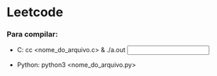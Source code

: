 # Leetcode

### Para compilar: 
- C: cc <nome_do_arquivo.c> & ./a.out <input>

- Python: python3 <nome_do_arquivo.py> 
